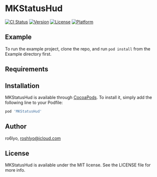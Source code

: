 # MKStatusHud

[![CI Status](http://img.shields.io/travis/ro6lyo/MKStatusHud.svg?style=flat)](https://travis-ci.org/ro6lyo/MKStatusHud)
[![Version](https://img.shields.io/cocoapods/v/MKStatusHud.svg?style=flat)](http://cocoapods.org/pods/MKStatusHud)
[![License](https://img.shields.io/cocoapods/l/MKStatusHud.svg?style=flat)](http://cocoapods.org/pods/MKStatusHud)
[![Platform](https://img.shields.io/cocoapods/p/MKStatusHud.svg?style=flat)](http://cocoapods.org/pods/MKStatusHud)

## Example

To run the example project, clone the repo, and run `pod install` from the Example directory first.

## Requirements

## Installation

MKStatusHud is available through [CocoaPods](http://cocoapods.org). To install
it, simply add the following line to your Podfile:

```ruby
pod 'MKStatusHud'
```


## Author

ro6lyo, roshlyo@icloud.com

## License

MKStatusHud is available under the MIT license. See the LICENSE file for more info.
